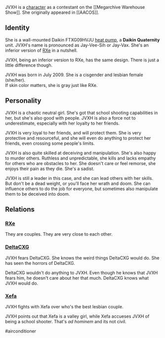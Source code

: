 JVXH is a [character](Characters) as a contestant on the [[Megarchive Warehouse Show]]. She originally appeared in [[AACOS]].

## Identity

She is a wall-mounted Daikin FTXG09HVJU [heat pump](Air%20Conditioners.md), a **Daikin Quaternity** unit. JVXH's name is pronounced as Jay-Vee-Sih or Jay-Vax. She's an inferior version of [RXe](RXe.md) in a nutshell.

JVXH, being an inferior version to RXe, has the same design. There is just a little difference though.

JVXH was born in July 2009. She is a cisgender and lesbian female (she/her).  
If skin color matters, she is gray just like RXe.

## Personality

JVXH is a chaotic neutral girl. She's got that school shooting capabilities in her, but she's also good with people. JVXH is also a force not to underestimate, especially with her loyalty to her friends.

JVXH is very loyal to her friends, and will protect them. She is very protective and resourceful, and she will even do anything to protect her friends, even crossing some people's limits.

JVXH is also quite skilled at deceiving and manipulation. She's also happy to murder others. Ruthless and unpredictable, she kills and lacks empathy for others who are obstacles to her. She doesn't care or feel remorse, she enjoys their pain as they die. She's a sadist.

JVXH is still a leader in this case, and she can lead others with her skills. But don't be a dead weight, or you'll face her wrath and doom. She can influence others to do the job for everyone, but sometimes also manipulate them to be deceived into doom.

## Relations

### [RXe](RXe.md)
They are couples. They are very close to each other.

### [DeltaCXG](VXU.md#DeltaCXG)
JVXH fears DeltaCXG. She knows the weird things DeltaCXG would do. She has seen the horrors of DeltaCXG.

DeltaCXG wouldn't do anything to JVXH. Even though he knows that JVXH fears him, he doesn't care about her that much. DeltaCXG knows what JVXH would do.

### [Xefa](Xefa.md)
JVXH fights with Xefa over who's the best lesbian couple. 

JVXH points out that Xefa is a valley girl, while Xefa accueses JVXH  of being a school shooter. That's *ad hominem* and its not civil.


#airconditioner